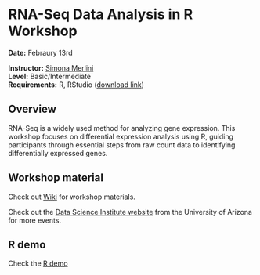 # RNA-Seq Data Analysis in R Workshop

**Date:** Febraury 13rd

**Instructor:** [Simona Merlini](https://merlinis12.github.io/merlinisimona.github.io/)  
**Level:** Basic/Intermediate  
**Requirements:** R, RStudio ([download link](https://rstudio-education.github.io/hopr/starting.html))  

## Overview
RNA-Seq is a widely used method for analyzing gene expression. This workshop focuses on differential expression analysis using R, guiding participants through essential steps from raw count data to identifying differentially expressed genes. 

## Workshop material
Check out [Wiki](https://github.com/merlinis12/RNA-Seq-Data-Analysis-in-R/wiki) for workshop materials.

Check out the [Data Science Institute website](https://datascience.arizona.edu/calendar) from the University of Arizona for more events.

## R demo
Check the [R demo](https://merlinis12.github.io/RNA-Seq-Data-Analysis-in-R/dge_demo.html)
